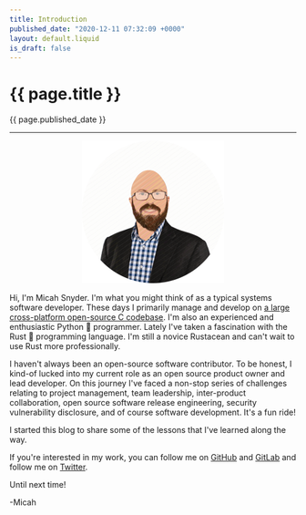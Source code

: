 ```yaml
---
title: Introduction
published_date: "2020-12-11 07:32:09 +0000"
layout: default.liquid
is_draft: false
---
```

# {{ page.title }}

{{ page.published_date }}

----

<center><img src="/images/me.png" width="250" height="250"></center>

Hi, I'm Micah Snyder. I'm what you might think of as a typical systems software developer. These days I primarily manage and develop on [a large cross-platform open-source C codebase](https://github.com/Cisco-Talos/clamav-devel). I'm also an experienced and enthusiastic Python 🐍 programmer. Lately I've taken a fascination with the Rust 🦀 programming language. I'm still a novice Rustacean and can't wait to use Rust more professionally.

I haven't always been an open-source software contributor. To be honest, I kind-of lucked into my current role as an open source product owner and lead developer. On this journey I've faced a non-stop series of challenges relating to project management, team leadership, inter-product collaboration, open source software release engineering, security vulnerability disclosure, and of course software development. It's a fun ride!

I started this blog to share some of the lessons that I've learned along the way.

If you're interested in my work, you can follow me on [GitHub](https://github.com/micahsnyder) and [GitLab](https://gitlab.com/micahsnyder) and follow me on [Twitter](https://twitter.com/0xC0000063).

Until next time!

-Micah
